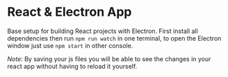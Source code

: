 # React & Electron App

Base setup for building React projects with Electron.
First install all dependencies then run `npm run watch` in one terminal, to open the Electron window just use `npm start` in other console.

*Note:* By saving your js files you will be able to see the changes in your react app without having to reload it yourself. 